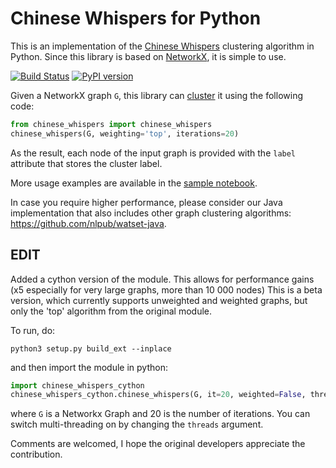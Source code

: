 # Chinese Whispers for Python

This is an implementation of the [Chinese Whispers](https://dl.acm.org/citation.cfm?id=1654774) clustering algorithm in Python. Since this library is based on [NetworkX](https://networkx.github.io/), it is simple to use.

[![Build Status][travis_ci_badge]][travis_ci_link] [![PyPI version][pypi_badge]][pypi_link]

[pypi_badge]: https://badge.fury.io/py/chinese-whispers.svg
[pypi_link]: https://pypi.python.org/pypi/chinese-whispers
[travis_ci_badge]: https://travis-ci.org/nlpub/chinese-whispers-python.svg
[travis_ci_link]: https://travis-ci.org/nlpub/chinese-whispers-python

Given a NetworkX graph `G`, this library can [cluster](https://en.wikipedia.org/wiki/Cluster_analysis) it using the following code:

```python
from chinese_whispers import chinese_whispers
chinese_whispers(G, weighting='top', iterations=20)
```

As the result, each node of the input graph is provided with the `label` attribute that stores the cluster label.

More usage examples are available in the [sample notebook](samples.ipynb).

In case you require higher performance, please consider our Java implementation that also includes other graph clustering algorithms: <https://github.com/nlpub/watset-java>.



## EDIT

Added a cython version of the module. This allows for performance gains (x5 especially for very large graphs, more than 10 000 nodes)
This is a beta version, which currently supports unweighted and weighted graphs, but only the 'top' algorithm from the original module.


To run, do:
```
python3 setup.py build_ext --inplace
```
and then import the module in python:
```python
import chinese_whispers_cython
chinese_whispers_cython.chinese_whispers(G, it=20, weighted=False, threads=1)
```
where `G` is a Networkx Graph and 20 is the number of iterations. You can switch multi-threading on by changing the `threads` argument.


Comments are welcomed, I hope the original developers appreciate the contribution.
